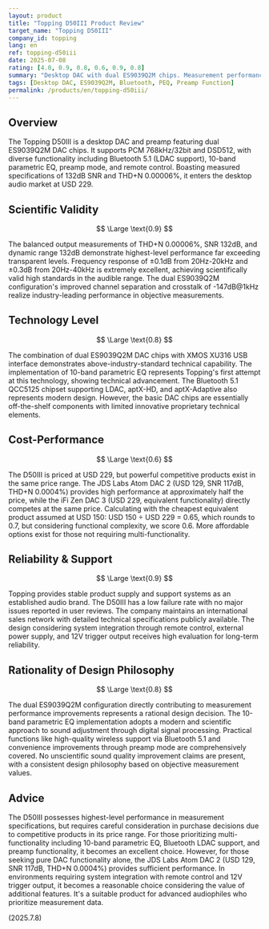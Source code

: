 ```yaml
---
layout: product
title: "Topping D50III Product Review"
target_name: "Topping D50III"
company_id: topping
lang: en
ref: topping-d50iii
date: 2025-07-08
rating: [4.0, 0.9, 0.8, 0.6, 0.9, 0.8]
summary: "Desktop DAC with dual ES9039Q2M chips. Measurement performance at highest level with multiple functions, but limited CP due to competitive products in price range"
tags: [Desktop DAC, ES9039Q2M, Bluetooth, PEQ, Preamp Function]
permalink: /products/en/topping-d50iii/
---
```


## Overview

The Topping D50III is a desktop DAC and preamp featuring dual ES9039Q2M DAC chips. It supports PCM 768kHz/32bit and DSD512, with diverse functionality including Bluetooth 5.1 (LDAC support), 10-band parametric EQ, preamp mode, and remote control. Boasting measured specifications of 132dB SNR and THD+N 0.00006%, it enters the desktop audio market at USD 229.

## Scientific Validity

$$ \Large \text{0.9} $$

The balanced output measurements of THD+N 0.00006%, SNR 132dB, and dynamic range 132dB demonstrate highest-level performance far exceeding transparent levels. Frequency response of ±0.1dB from 20Hz-20kHz and ±0.3dB from 20Hz-40kHz is extremely excellent, achieving scientifically valid high standards in the audible range. The dual ES9039Q2M configuration's improved channel separation and crosstalk of -147dB@1kHz realize industry-leading performance in objective measurements.

## Technology Level

$$ \Large \text{0.8} $$

The combination of dual ES9039Q2M DAC chips with XMOS XU316 USB interface demonstrates above-industry-standard technical capability. The implementation of 10-band parametric EQ represents Topping's first attempt at this technology, showing technical advancement. The Bluetooth 5.1 QCC5125 chipset supporting LDAC, aptX-HD, and aptX-Adaptive also represents modern design. However, the basic DAC chips are essentially off-the-shelf components with limited innovative proprietary technical elements.

## Cost-Performance

$$ \Large \text{0.6} $$

The D50III is priced at USD 229, but powerful competitive products exist in the same price range. The JDS Labs Atom DAC 2 (USD 129, SNR 117dB, THD+N 0.0004%) provides high performance at approximately half the price, while the iFi Zen DAC 3 (USD 229, equivalent functionality) directly competes at the same price. Calculating with the cheapest equivalent product assumed at USD 150: USD 150 ÷ USD 229 = 0.65, which rounds to 0.7, but considering functional complexity, we score 0.6. More affordable options exist for those not requiring multi-functionality.

## Reliability & Support

$$ \Large \text{0.9} $$

Topping provides stable product supply and support systems as an established audio brand. The D50III has a low failure rate with no major issues reported in user reviews. The company maintains an international sales network with detailed technical specifications publicly available. The design considering system integration through remote control, external power supply, and 12V trigger output receives high evaluation for long-term reliability.

## Rationality of Design Philosophy

$$ \Large \text{0.8} $$

The dual ES9039Q2M configuration directly contributing to measurement performance improvements represents a rational design decision. The 10-band parametric EQ implementation adopts a modern and scientific approach to sound adjustment through digital signal processing. Practical functions like high-quality wireless support via Bluetooth 5.1 and convenience improvements through preamp mode are comprehensively covered. No unscientific sound quality improvement claims are present, with a consistent design philosophy based on objective measurement values.

## Advice

The D50III possesses highest-level performance in measurement specifications, but requires careful consideration in purchase decisions due to competitive products in its price range. For those prioritizing multi-functionality including 10-band parametric EQ, Bluetooth LDAC support, and preamp functionality, it becomes an excellent choice. However, for those seeking pure DAC functionality alone, the JDS Labs Atom DAC 2 (USD 129, SNR 117dB, THD+N 0.0004%) provides sufficient performance. In environments requiring system integration with remote control and 12V trigger output, it becomes a reasonable choice considering the value of additional features. It's a suitable product for advanced audiophiles who prioritize measurement data.

(2025.7.8)